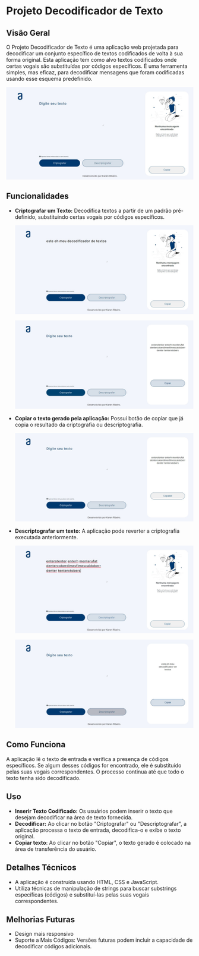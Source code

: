 # Projeto Decodificador de Texto

## Visão Geral
O Projeto Decodificador de Texto é uma aplicação web projetada para decodificar um conjunto específico de textos codificados de volta à sua forma original. Esta aplicação tem como alvo textos codificados onde certas vogais são substituídas por códigos específicos. É uma ferramenta simples, mas eficaz, para decodificar mensagens que foram codificadas usando esse esquema predefinido.

![Tela inicial](/assets/imagens/telaZero.jpg)

## Funcionalidades
- **Criptografar um Texto:** Decodifica textos a partir de um padrão pré-definido, substituindo certas vogais por códigos específicos.

    ![Primeira Tela](/assets/imagens/primeiraTela.jpg)

    ![Segunda Tela](/assets/imagens/segundaTela.jpg)

- **Copiar o texto gerado pela aplicação:** Possui botão de copiar que já copia o resultado da criptografia ou descriptografia.

    ![Terceira Tela](/assets/imagens/terceiraTela.jpg)

- **Descriptografar um texto:** A aplicação pode reverter a criptografia executada anteriormente.

    ![Quarta Tela](/assets/imagens/quartaTela.jpg)

    ![Quinta Tela](/assets/imagens/quintaTela.jpg)


## Como Funciona
A aplicação lê o texto de entrada e verifica a presença de códigos específicos. Se algum desses códigos for encontrado, ele é substituído pelas suas vogais correspondentes. O processo continua até que todo o texto tenha sido decodificado.

## Uso
- **Inserir Texto Codificado:** Os usuários podem inserir o texto que desejam decodificar na área de texto fornecida.
- **Decodificar:** Ao clicar no botão "Criptografar" ou "Descriptografar", a aplicação processa o texto de entrada, decodifica-o e exibe o texto original.
- **Copiar texto**: Ao clicar no botão "Copiar", o texto gerado é colocado na área de transferência do usuário.

## Detalhes Técnicos
- A aplicação é construída usando HTML, CSS e JavaScript.
- Utiliza técnicas de manipulação de strings para buscar substrings específicas (códigos) e substituí-las pelas suas vogais correspondentes.

## Melhorias Futuras
- Design mais responsivo
- Suporte a Mais Códigos: Versões futuras podem incluir a capacidade de decodificar códigos adicionais.